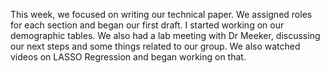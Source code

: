 This week, we focused on writing our technical paper. We assigned roles for each section and began our first draft. I started working on our demographic tables. 
We also had a lab meeting with Dr Meeker, discussing our next steps and some things related to our group. We also watched videos on LASSO Regression and began working on that.
